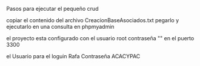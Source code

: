 Pasos para ejecutar el pequeño crud

copiar el contenido del archivo CreacionBaseAsociados.txt
pegarlo y ejecutarlo en una consulta en phpmyadmin

el proyecto esta configurado con el usuario root
contraseña ""
en el puerto 3300

el Usuario para el loguin Rafa
Contraseña ACACYPAC
